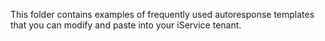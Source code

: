 This folder contains examples of frequently used autoresponse templates that you can modify and paste into your iService tenant.
